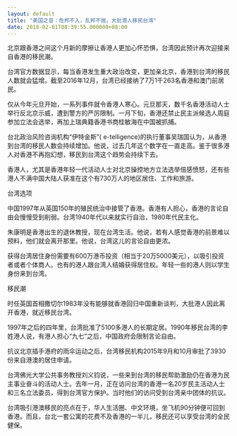 ```yaml
---
layout: default
title: "美国之音：危邦不入，乱邦不居，大批港人移民台湾"
date: 2018-02-01T08:39:55.000000+08:00
---
```


北京跟香港之间这个月新的摩擦让香港人更加心怀恐惧，台湾因此预计再次迎接来自香港的移民潮。

台湾官方数据显示，每当香港发生重大政治改变，更加亲北京，香港到台湾的移民人数就会猛增。截至2016年12月，台湾已经接纳了7万1千263名香港和澳门前居民。

仅从今年元旦开始，一系列事件就令香港人寒心。元旦那天，数千名香港活动人士举行反北京示威，遭到警方的严厉限制。一月下旬，香港还禁止民主派候选人周庭参加立法会选举，再加上瑞典籍香港书商桂敏海在中国被抓捕。

台北政治风险咨询机构“伊特金斯”( e-telligence)的执行董事吴瑞国认为，从香港到台湾的移民人数会持续增加。他说，过去几年这个数字在一直走高。鉴于很多港人对香港不再抱幻想，移民到台湾这个趋势会持续下去。

香港人，尤其是香港年轻一代活动人士对北京操控地方立法选举倍感愤怒，还有些港人不满中国大陆人获准在这个有730万人的地区居住、工作和旅游。

台湾选项

中国1997年从英国150年的殖民统治中接管了香港。香港有人担心，香港的言论自由会慢慢受到削弱。台湾1940年代以来就实行自治，1980年代民主化。

朱康明是香港出生的退休教授，现在台湾生活。他说，若有人感觉香港的前景难以预料，他们就会离开那里。他说，台湾这儿的言论自由更浓。

获得台湾居住身份需要有600万港币投资（相当于20万5000美元），以吸引投资者或者个体商人。也有的港人跟台湾人结婚获得居住权。年轻一些的港人则以学生身份来到台湾。

移民潮

时任英国首相撒切尔1983年没有能够就香港回归中国重新谈判，大批港人因此离开香港，就近移民台湾。

1997年之后的四年里，台湾批准了5100多港人的长期定居。1990年移民台湾的李姓港人说，有港人担心“九七”之后，中国政府会限制言论自由。

抗议北京插手港府的雨伞运动之后，台湾移民机构2015年9月和10月审批了3930份来自港澳的居住申请。

台湾佛光大学公共事务教授刘义钧说，一些来到台湾的移民帮助激励仍在香港为民主事业奋斗的活动人士。去年一月，正在访问台湾的香港一名20岁民主活动人士和三名立法委员，得到台湾官方保护。当时他们的访问受到台湾亲中团体的抗议。

台湾吸引港澳移民的亮点在于，华人生活圈、中文环境，坐飞机90分钟便可回到香港。而且，台北一套公寓的花费不及香港的一半儿，移民还可以享受台湾的全民健保。

